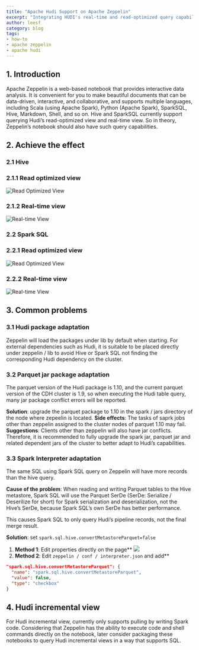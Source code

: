 ```yaml
---
title: "Apache Hudi Support on Apache Zeppelin"
excerpt: "Integrating HUDI's real-time and read-optimized query capabilities into Apache Zeppelin’s notebook"
author: leesf
category: blog
tags:
- how-to
- apache zeppelin
- apache hudi
---
```



## 1. Introduction
Apache Zeppelin is a web-based notebook that provides interactive data analysis. It is convenient for you to make beautiful documents that can be data-driven, interactive, and collaborative, and supports multiple languages, including Scala (using Apache Spark), Python (Apache Spark), SparkSQL, Hive, Markdown, Shell, and so on. Hive and SparkSQL currently support querying Hudi’s read-optimized view and real-time view. So in theory, Zeppelin’s notebook should also have such query capabilities.
<!--truncate-->
## 2. Achieve the effect
### 2.1 Hive

### 2.1.1 Read optimized view
![Read Optimized View](/assets/images/blog/read_optimized_view.png)

### 2.1.2 Real-time view
![Real-time View](/assets/images/blog/real_time_view.png)

### 2.2 Spark SQL

### 2.2.1 Read optimized view
![Read Optimized View](/assets/images/blog/spark_read_optimized_view.png)

### 2.2.2 Real-time view
![Real-time View](/assets/images/blog/spark_real_time_view.png)

## 3. Common problems

### 3.1 Hudi package adaptation
Zeppelin will load the packages under lib by default when starting. For external dependencies such as Hudi, it is suitable to be placed directly under zeppelin / lib to avoid Hive or Spark SQL not finding the corresponding Hudi dependency on the cluster.

### 3.2 Parquet jar package adaptation
The parquet version of the Hudi package is 1.10, and the current parquet version of the CDH cluster is 1.9, so when executing the Hudi table query, many jar package conflict errors will be reported.

**Solution**: upgrade the parquet package to 1.10 in the spark / jars directory of the node where zepeelin is located.
**Side effects**: The tasks of saprk jobs other than zeppelin assigned to the cluster nodes of parquet 1.10 may fail.
**Suggestions**: Clients other than zeppelin will also have jar conflicts. Therefore, it is recommended to fully upgrade the spark jar, parquet jar and related dependent jars of the cluster to better adapt to Hudi’s capabilities.

### 3.3 Spark Interpreter adaptation

The same SQL using Spark SQL query on Zeppelin will have more records than the hive query.

**Cause of the problem**: When reading and writing Parquet tables to the Hive metastore, Spark SQL will use the Parquet SerDe (SerDe: Serialize / Deserilize for short) for Spark serialization and deserialization, not the Hive’s SerDe, because Spark SQL’s own SerDe has better performance.

This causes Spark SQL to only query Hudi’s pipeline records, not the final merge result.

**Solution**: set `spark.sql.hive.convertMetastoreParquet=false`

 1. **Method 1**: Edit properties directly on the page**
![](/assets/images/blog/spark_edit_properties.png)
 2. **Method 2**: Edit `zeppelin / conf / interpreter.json` and add**

```json
"spark.sql.hive.convertMetastoreParquet": {
  "name": "spark.sql.hive.convertMetastoreParquet",
  "value": false,
  "type": "checkbox"
}
```
## 4. Hudi incremental view

For Hudi incremental view, currently only supports pulling by writing Spark code. Considering that Zeppelin has the ability to execute code and shell commands directly on the notebook, later consider packaging these notebooks to query Hudi incremental views in a way that supports SQL.

